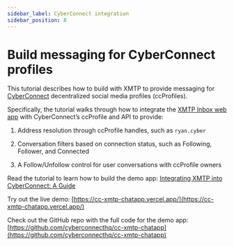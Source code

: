 ```yaml
---
sidebar_label: CyberConnect integration
sidebar_position: 8
---
```


# Build messaging for CyberConnect profiles

This tutorial describes how to build with XMTP to provide messaging for [CyberConnect](https://cyberconnect.hashnode.dev/) decentralized social media profiles (ccProfiles).

Specifically, the tutorial walks through how to integrate the [XMTP Inbox web app](https://github.com/xmtp-labs/xmtp-inbox-web) with CyberConnect’s ccProfile and API to provide:

1. Address resolution through ccProfile handles, such as `ryan.cyber`

2. Conversation filters based on connection status, such as Following, Follower, and Connected

3. A Follow/Unfollow control for user conversations with ccProfile owners

Read the tutorial to learn how to build the demo app: [Integrating XMTP into CyberConnect: A Guide](https://cyberconnect.hashnode.dev/integrating-xmtp-into-cyberconnect-a-guide)

Try out the live demo: [https://cc-xmtp-chatapp.vercel.app/](https://cc-xmtp-chatapp.vercel.app/)

Check out the GitHub repo with the full code for the demo app: [https://github.com/cyberconnecthq/cc-xmtp-chatapp](https://github.com/cyberconnecthq/cc-xmtp-chatapp)